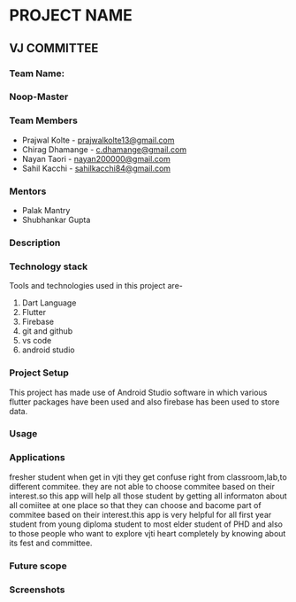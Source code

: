# **PROJECT NAME**  
## VJ COMMITTEE

### **Team Name:**  
### Noop-Master

### **Team Members**  
* Prajwal Kolte - prajwalkolte13@gmail.com  
* Chirag Dhamange - c.dhamange@gmail.com  
* Nayan Taori - nayan200000@gmail.com  
* Sahil Kacchi - sahilkacchi84@gmail.com  

### **Mentors**  
* Palak Mantry  
* Shubhankar Gupta  

### **Description**

### **Technology stack**  
Tools and technologies used in this project are-  
1. Dart Language<br/>
2. Flutter  
3. Firebase
4. git and github
5. vs code
6. android studio

### **Project Setup**  
This project has made use of Android Studio software in which various flutter packages have been used and also firebase has been used to store data. 

### **Usage**

### **Applications**
fresher student when get in vjti they get confuse right from classroom,lab,to different commitee. they are not able to choose commitee based on their interest.so this app will help all those student by getting all informaton about all comiitee at one place so that they can choose and bacome part of commitee based on their interest.this app is very helpful for all first year student from  young diploma student to most elder student of PHD and also to those people who want to explore vjti heart completely by knowing about its fest and committee.

### **Future scope**

### **Screenshots**

